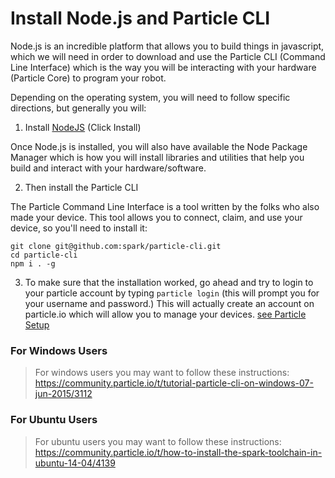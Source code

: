 # Install Node.js and Particle CLI

Node.js is an incredible platform that allows you to build things in javascript, which we will need in order to download and use the Particle CLI (Command Line Interface) which is the way you will be interacting with your hardware (Particle Core) to program your robot.

Depending on the operating system, you will need to follow specific directions, but generally you will:

1. Install [NodeJS](http://nodejs.org) (Click Install)

 Once Node.js is installed, you will also have available the Node Package Manager which is how you will install libraries and utilities that help you build and interact with your hardware/software.

2. Then install the Particle CLI

The Particle Command Line Interface is a tool written by the folks who also made your device.  This tool allows you to connect, claim, and use your device, so you'll need to install it:

```
git clone git@github.com:spark/particle-cli.git
cd particle-cli
npm i . -g
```

3. To make sure that the installation worked, go ahead and try to login to your particle account by typing `particle login` (this will prompt you for your username and password.)  This will actually create an account on particle.io which will allow you to manage your devices. [see Particle Setup](./particleSetup.md)

### For Windows Users

> For windows users you may want to follow these instructions: https://community.particle.io/t/tutorial-particle-cli-on-windows-07-jun-2015/3112

### For Ubuntu Users
> For ubuntu users you may want to follow these instructions: https://community.particle.io/t/how-to-install-the-spark-toolchain-in-ubuntu-14-04/4139
